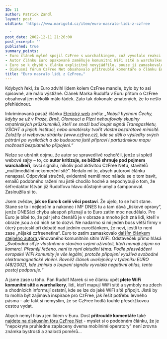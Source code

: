 ```yaml
---
ID: 11
author: Patrick Zandl
layout: post
oldlink: 'https://www.marigold.cz/item/euro-nasralo-lidi-z-czfree

  '
post_date: 2002-12-11 21:26:00
post_excerpt: ''
published: true
summary_points:
- Euro článek mylně spojil CzFree s warchalkingem, což vyvolalo reakci.
- Autor článku Euro opakovaně zaměňuje komunitní WiFi sítě a warchalkery.
- Euro se k chybě v článku explicitně nevyjádřilo, pouze ji zamaskovalo.
- Diskusní fórum CzFree Net obsahovalo přitroublé komentáře o článku Euro.
title: "Euro nasralo lidi z CzFree…"
---
```


Kdybych řekl, že Euro zdvihl lidem kolem CzFree mandle, bylo by to asi spisovné, ale málo výstižné. Článek Marka Rudolfa v Euru přitom o CzFree obsahoval jen několik málo řádek. Zato tak dokonale zmatených, že to nešlo přehlédnout. 
<p>
Inkriminovaná pasáž článku <A href="http://online.euro.cz/id/ncxm77ltwz/detail.jsp?id=47624" target=_blank>Eterický web</A> zněla:<EM> &#8222;Nebyli bychom Čechy, kdyby se už v Praze, Brně, Olomouci a Plzni nehoufovaly skupiny amatérských průzkumníků, kteří se snaží buď loupit signál TransgasNetu, VŠCHT a jiných institucí, nebo amatérsky tvořit vlastní bezdrátové minisítě. Založily si webovou stránku (www.czfree.cz), kde se dělí o výsledky svých pátrání po vysílačích a do budoucna jistě připraví i partizánskou mapu možností bezplatného připojení.&#8220;</EM> 
<p>
Nelze se ubránit dojmu, že autor se spravedlivě rozhořčil, jenže si spletl webové sajty &#8211; to, co <STRONG>autor kritizuje, se běžně shrnuje pod pojmem warchalkeři</STRONG>, lovci signálu, nikoliv pod aktivitou CzFree Netu, stavitelů &#8222;multimediální nekomerční sítě&#8220;. Nedalo mi to, abych autorovi článku nenapsal. Odpovídal stručně, evidentně neměl moc náladu se o tom bavit, emailů podobného ražení mu jistě chodilo hodně a nepochybuji o tom, že šéfredaktor Ištván již Rudolfovu hlavu důstojně umyl a šamponoval. Zasloužila si to. 
<p>
Jsem zvědav, <STRONG>jak se Euro k celé věci postaví</STRONG>. Že ujelo, to se holt stane. Stane se to i nejlepším a nakonec i MF DNES tu a tam dává &#8222;tiskové opravy&#8220;, jenže DNESáci&#160;chybu alespoň přiznají a to Euro zatím moc neudělalo.&#160;Pro Euro je blbé to, že pár jeho čtenářů je v obraze a mnoho jich zná lidi, kteří v obraze jsou a od nich se to dozví. Ne nadarmo si mi jeden boss větší firmy v úterý posteskl při debatě nad jedním euročlánkem, že neví, jestli to není zase &#8222;nějaká czfreenetina&#8220;. Euro to zatím zamaskovalo <A href="http://online.euro.cz/id/iuflgfiovc/detail.jsp?id=48061" target=_blank>dalším článkem stejného autora </A>věnovaného komunitním sítím WiFi. Odstaveček přímo hlásá <EM>&#8222;Svobodná síť je vlastněna a stavěna svými uživateli, kteří nemají zájem na komerci. Přesněji řečeno, není to nyní aktuální téma. Podle přesvědčení evropské WiFi komunity je vše legální, protože připojení využívá svobodné elektromagnetické vlnění. Rovněž článek uveřejněný v týdeníku EURO (48/2002), kde zmínka o loupení signálu vyvolala negativní ohlas, tento postoj podporuje.&#8220;</EM> 
<p>
A jsme zase u toho. Pan Rudolf Marek si ve článku opět <STRONG>plete WiFi komunitní sítě a warchalkery</STRONG>, lidi, kteří mapují WiFi sítě a symboly na zdech a chodnících informují ostatní, kde se lze do jaké WiFi sítě připojit. Jistě by to mohla být zajímavá inspirace pro CzFree, jak řešit potřebu levného pásma &#8211; ale fakt si nemyslím, že se CzFree hodlá touhle přesdržkovou cestou vydat. 
<p>
Abych nemyl hlavu jen lidem v Euru. Dost <STRONG>přitroublé komentáře</STRONG> také <A href="http://www.czfree.net/forum/showthread.php?threadid=1497" target=_blank>najdete na diskusním fóru CzFree Net</A> - myslet si o podobném článku, že je "nepokryte pruhledne zaplaceny dvema mobilnimi operatory" není zrovna známka bystrosti a znalosti poměrů...</p>